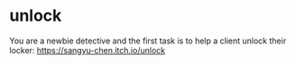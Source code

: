 # unlock
You are a newbie detective and the first task is to help a client unlock their locker: https://sangyu-chen.itch.io/unlock
